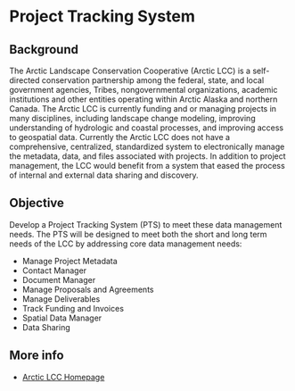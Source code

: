 Project Tracking System
=================

Background
---------
The Arctic Landscape Conservation Cooperative (Arctic LCC) is a self-directed conservation partnership among
the federal, state, and local government agencies, Tribes, nongovernmental organizations, academic institutions
and other entities operating within Arctic Alaska and northern Canada. The Arctic LCC is
currently funding and or managing projects in many disciplines, including landscape change modeling, improving understanding of
hydrologic and coastal processes, and improving access to geospatial data. Currently the Arctic LCC does not
have a comprehensive, centralized, standardized system to electronically manage the metadata, data, and files
associated with projects. In addition to project management, the LCC would benefit from a system that eased
the process of internal and external data sharing and discovery.

Objective
---------
Develop a Project Tracking System (PTS) to meet these data management needs.
The PTS will be designed to meet both the short and long term needs of the LCC by addressing core data
management needs:

* Manage Project Metadata
* Contact Manager
* Document Manager
* Manage Proposals and Agreements
* Manage Deliverables
* Track Funding and Invoices
* Spatial Data Manager
* Data Sharing

More info
---------
* [Arctic LCC Homepage](http://arcticlcc.org)
